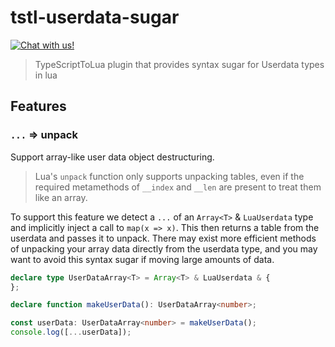 # tstl-userdata-sugar
<a href="https://discord.gg/eukcq5m"><img alt="Chat with us!" src="https://img.shields.io/discord/766898804896038942.svg?colorB=7581dc&logo=discord&logoColor=white"></a>
> TypeScriptToLua plugin that provides syntax sugar for Userdata types in lua

## Features

### `...` => unpack
Support array-like user data object destructuring.
> Lua's `unpack` function only supports unpacking tables, even if the required metamethods of `__index` and `__len` are present to treat them like an array.

To support this feature we detect a `...` of an `Array<T>` & `LuaUserdata` type and implicitly inject a call to `map(x => x)`. This then returns a table from the userdata and passes it to unpack. There may exist more efficient methods of unpacking your array data directly from the userdata type, and you may want to avoid this syntax sugar if moving large amounts of data.

```ts
declare type UserDataArray<T> = Array<T> & LuaUserdata & {
};

declare function makeUserData(): UserDataArray<number>;

const userData: UserDataArray<number> = makeUserData();
console.log([...userData]);
```
